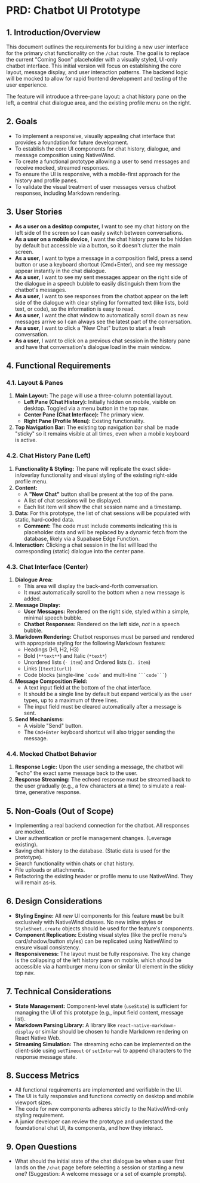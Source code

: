 # PRD: Chatbot UI Prototype

## 1. Introduction/Overview

This document outlines the requirements for building a new user interface for the primary chat functionality on the `/chat` route. The goal is to replace the current "Coming Soon" placeholder with a visually styled, UI-only chatbot interface. This initial version will focus on establishing the core layout, message display, and user interaction patterns. The backend logic will be mocked to allow for rapid frontend development and testing of the user experience.

The feature will introduce a three-pane layout: a chat history pane on the left, a central chat dialogue area, and the existing profile menu on the right.

## 2. Goals

*   To implement a responsive, visually appealing chat interface that provides a foundation for future development.
*   To establish the core UI components for chat history, dialogue, and message composition using NativeWind.
*   To create a functional prototype allowing a user to send messages and receive mocked, streamed responses.
*   To ensure the UI is responsive, with a mobile-first approach for the history and profile panes.
*   To validate the visual treatment of user messages versus chatbot responses, including Markdown rendering.

## 3. User Stories

*   **As a user on a desktop computer,** I want to see my chat history on the left side of the screen so I can easily switch between conversations.
*   **As a user on a mobile device,** I want the chat history pane to be hidden by default but accessible via a button, so it doesn't clutter the main screen.
*   **As a user,** I want to type a message in a composition field, press a send button or use a keyboard shortcut (Cmd+Enter), and see my message appear instantly in the chat dialogue.
*   **As a user,** I want to see my sent messages appear on the right side of the dialogue in a speech bubble to easily distinguish them from the chatbot's messages.
*   **As a user,** I want to see responses from the chatbot appear on the left side of the dialogue with clear styling for formatted text (like lists, bold text, or code), so the information is easy to read.
*   **As a user,** I want the chat window to automatically scroll down as new messages arrive so I can always see the latest part of the conversation.
*   **As a user,** I want to click a "New Chat" button to start a fresh conversation.
*   **As a user,** I want to click on a previous chat session in the history pane and have that conversation's dialogue load in the main window.

## 4. Functional Requirements

### 4.1. Layout & Panes

1.  **Main Layout:** The page will use a three-column potential layout.
    *   **Left Pane (Chat History):** Initially hidden on mobile, visible on desktop. Toggled via a menu button in the top nav.
    *   **Center Pane (Chat Interface):** The primary view.
    *   **Right Pane (Profile Menu):** Existing functionality.
2.  **Top Navigation Bar:** The existing top navigation bar shall be made "sticky" so it remains visible at all times, even when a mobile keyboard is active.

### 4.2. Chat History Pane (Left)

1.  **Functionality & Styling:** The pane will replicate the exact slide-in/overlay functionality and visual styling of the existing right-side profile menu.
2.  **Content:**
    *   A **"New Chat"** button shall be present at the top of the pane.
    *   A list of chat sessions will be displayed.
    *   Each list item will show the chat session name and a timestamp.
3.  **Data:** For this prototype, the list of chat sessions will be populated with static, hard-coded data.
    *   **Comment:** The code must include comments indicating this is placeholder data and will be replaced by a dynamic fetch from the database, likely via a Supabase Edge Function.
4.  **Interaction:** Clicking a chat session in the list will load the corresponding (static) dialogue into the center pane.

### 4.3. Chat Interface (Center)

1.  **Dialogue Area:**
    *   This area will display the back-and-forth conversation.
    *   It must automatically scroll to the bottom when a new message is added.
2.  **Message Display:**
    *   **User Messages:** Rendered on the right side, styled within a simple, minimal speech bubble.
    *   **Chatbot Responses:** Rendered on the left side, *not* in a speech bubble.
3.  **Markdown Rendering:** Chatbot responses must be parsed and rendered with appropriate styling for the following Markdown features:
    *   Headings (H1, H2, H3)
    *   Bold (`**text**`) and Italic (`*text*`)
    *   Unordered lists (`- item`) and Ordered lists (`1. item`)
    *   Links (`[text](url)`)
    *   Code blocks (single-line `` `code` `` and multi-line ```` ```code``` ````)
4.  **Message Composition Field:**
    *   A text input field at the bottom of the chat interface.
    *   It should be a single line by default but expand vertically as the user types, up to a maximum of three lines.
    *   The input field must be cleared automatically after a message is sent.
5.  **Send Mechanisms:**
    *   A visible "Send" button.
    *   The `Cmd+Enter` keyboard shortcut will also trigger sending the message.

### 4.4. Mocked Chatbot Behavior

1.  **Response Logic:** Upon the user sending a message, the chatbot will "echo" the exact same message back to the user.
2.  **Response Streaming:** The echoed response must be streamed back to the user gradually (e.g., a few characters at a time) to simulate a real-time, generative response.

## 5. Non-Goals (Out of Scope)

*   Implementing a real backend connection for the chatbot. All responses are mocked.
*   User authentication or profile management changes. (Leverage existing).
*   Saving chat history to the database. (Static data is used for the prototype).
*   Search functionality within chats or chat history.
*   File uploads or attachments.
*   Refactoring the existing header or profile menu to use NativeWind. They will remain as-is.

## 6. Design Considerations

*   **Styling Engine:** All *new* UI components for this feature **must** be built exclusively with NativeWind classes. No new inline styles or `StyleSheet.create` objects should be used for the feature's components.
*   **Component Replication:** Existing visual styles (like the profile menu's card/shadow/button styles) can be replicated using NativeWind to ensure visual consistency.
*   **Responsiveness:** The layout must be fully responsive. The key change is the collapsing of the left history pane on mobile, which should be accessible via a hamburger menu icon or similar UI element in the sticky top nav.

## 7. Technical Considerations

*   **State Management:** Component-level state (`useState`) is sufficient for managing the UI of this prototype (e.g., input field content, message list).
*   **Markdown Parsing Library:** A library like `react-native-markdown-display` or similar should be chosen to handle Markdown rendering on React Native Web.
*   **Streaming Simulation:** The streaming echo can be implemented on the client-side using `setTimeout` or `setInterval` to append characters to the response message state.

## 8. Success Metrics

*   All functional requirements are implemented and verifiable in the UI.
*   The UI is fully responsive and functions correctly on desktop and mobile viewport sizes.
*   The code for new components adheres strictly to the NativeWind-only styling requirement.
*   A junior developer can review the prototype and understand the foundational chat UI, its components, and how they interact.

## 9. Open Questions

*   What should the initial state of the chat dialogue be when a user first lands on the `/chat` page before selecting a session or starting a new one? (Suggestion: A welcome message or a set of example prompts).
